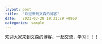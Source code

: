 ```yaml
---
layout: post
title:  "欢迎来到文森的博客"
date:   2021-03-28 19:31:29 +0900
categories: sample
---
```


欢迎大家来到文森的博客，一起交流，学习！！！
